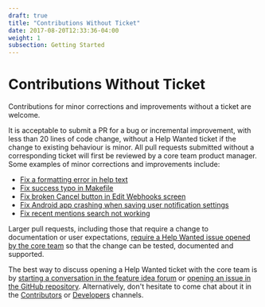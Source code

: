```yaml
---
draft: true
title: "Contributions Without Ticket"
date: 2017-08-20T12:33:36-04:00
weight: 1
subsection: Getting Started
---
```


# Contributions Without Ticket

Contributions for minor corrections and improvements without a ticket are welcome.

It is acceptable to submit a PR for a bug or incremental improvement, with less than 20 lines of code change, without a Help Wanted ticket if the change to existing behaviour is minor. All pull requests submitted without a corresponding ticket will first be reviewed by a core team product manager. Some examples of minor corrections and improvements include:

 - [Fix a formatting error in help text](https://github.com/mattermost/mattermost-server/pull/5640)
 - [Fix success typo in Makefile](https://github.com/mattermost/mattermost-server/pull/5809)
 - [Fix broken Cancel button in Edit Webhooks screen](https://github.com/mattermost/mattermost-server/pull/5612)
 - [Fix Android app crashing when saving user notification settings](https://github.com/mattermost/mattermost-mobile/pull/364)
 - [Fix recent mentions search not working](https://github.com/mattermost/mattermost-server/pull/5878)
 
Larger pull requests, including those that require a change to documentation or user expectations, [require a Help Wanted issue opened by the core team](http://docs.mattermost.com/process/help-wanted.html) so that the change can be tested, documented and supported.

The best way to discuss opening a Help Wanted ticket with the core team is by [starting a conversation in the feature idea forum](https://www.mattermost.org/feature-ideas/) or [opening an issue in the GitHub repository](https://github.com/mattermost/mattermost-server/issues/new). Alternatively, don't hesitate to come chat about it in the [Contributors](https://pre-release.mattermost.com/core/channels/tickets) or [Developers](https://pre-release.mattermost.com/core/channels/developers) channels.
